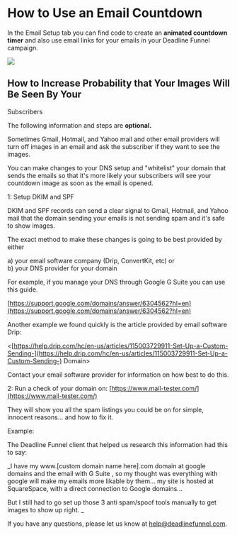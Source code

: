 # How to Use an Email Countdown

In the Email Setup tab you can find code to create an **animated countdown timer** and also use email links for your emails in your Deadline Funnel campaign.

![](https://d33v4339jhl8k0.cloudfront.net/docs/assets/53974d6ce4b0c76107b109d1/images/5c894d140428633d2cf38e75/file-%20kq6mm9gNUI.png)

## How to Increase Probability that Your Images Will Be Seen By Your

Subscribers

The following information and steps are **optional.**

Sometimes Gmail, Hotmail, and Yahoo mail and other email providers will turn off images in an email and ask the subscriber if they want to see the images.

You can make changes to your DNS setup and "whitelist" your domain that sends the emails so that it's more likely your subscribers will see your countdown image as soon as the email is opened.

1: Setup DKIM and SPF

DKIM and SPF records can send a clear signal to Gmail, Hotmail, and Yahoo mail that the domain sending your emails is not sending spam and it's safe to show images.

The exact method to make these changes is going to be best provided by either

a\) your email software company \(Drip, ConvertKit, etc\) or  
b\) your DNS provider for your domain

For example, if you manage your DNS through Google G Suite you can use this guide.

[https://support.google.com/domains/answer/6304562?hl=en](https://support.google.com/domains/answer/6304562?hl=en)

Another example we found quickly is the article provided by email software Drip:

&lt;[https://help.drip.com/hc/en-us/articles/115003729911-Set-Up-a-Custom-Sending-](https://help.drip.com/hc/en-us/articles/115003729911-Set-Up-a-Custom-Sending-) Domain&gt;

Contact your email software provider for information on how best to do this.

2: Run a check of your domain on: [https://www.mail-tester.com/](https://www.mail-tester.com/)

They will show you all the spam listings you could be on for simple, innocent reasons... and how to fix it.

Example:

The Deadline Funnel client that helped us research this information had this to say:

\_I have my www.\[custom domain name here\].com domain at google domains and the email with G Suite , so my thought was everything with google will make my emails more likable by them... my site is hosted at SquareSpace, with a direct connection to Google domains...

But I still had to go set up those 3 anti spam/spoof tools manually to get images to show up right. \_

If you have any questions, please let us know at [help@deadlinefunnel.com](mailto:mailto:help@deadlinefunnel.com).

